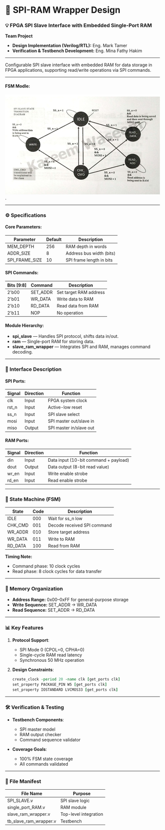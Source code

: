 # 📡 SPI-RAM Wrapper Design

### 💡 FPGA SPI Slave Interface with Embedded Single-Port RAM  
**Team Project**  
- **Design Implementation (Verilog/RTL):** Eng. Mark Tamer  
- **Verification & Testbench Development:** Eng. Mina Fathy Hakim  

---

Configurable SPI slave interface with embedded RAM for data storage in FPGA applications, supporting read/write operations via SPI commands.

---


#### FSM Modle:
![SPI_Wrapper_FSM](https://github.com/Mina-Fathy23/Digital_Design_Diploma/blob/d54bd75e69a4d6600e60ddfa9fc32b470d70fe58/SPI_Wrapper_Project_2/SPI_Wrapper_FSM.jpg).


---

### ⚙️ Specifications

#### Core Parameters:
| Parameter        | Default | Description                          |
|------------------|---------|--------------------------------------|
| MEM_DEPTH        | 256     | RAM depth in words                   |
| ADDR_SIZE        | 8       | Address bus width (bits)             |
| SPI_FRAME_SIZE   | 10      | SPI frame length in bits             |

#### SPI Commands:
| Bits [9:8] | Command  | Description                  |
|------------|----------|------------------------------|
| 2'b00      | SET_ADDR | Set target RAM address       |
| 2'b01      | WR_DATA  | Write data to RAM            |
| 2'b10      | RD_DATA  | Read data from RAM           |
| 2'b11      | NOP      | No operation                 |

#### Module Hierarchy:
- **spi_slave** — Handles SPI protocol, shifts data in/out.
- **ram** — Single-port RAM for storing data.
- **slave_ram_wrapper** — Integrates SPI and RAM, manages command decoding.

---

### 🔌 Interface Description

#### SPI Ports:
| Signal  | Direction | Function                               |
|---------|-----------|----------------------------------------|
| clk     | Input     | FPGA system clock                      |
| rst_n   | Input     | Active-low reset                       |
| ss_n    | Input     | SPI slave select                       |
| mosi    | Input     | SPI master out/slave in                |
| miso    | Output    | SPI master in/slave out                |

#### RAM Ports:
| Signal  | Direction | Function                               |
|---------|-----------|----------------------------------------|
| din     | Input     | Data input (10-bit command + payload)  |
| dout    | Output    | Data output (8-bit read value)         |
| wr_en   | Input     | Write enable strobe                    |
| rd_en   | Input     | Read enable strobe                     |

---

### 🧠 State Machine (FSM)

| State     | Code  | Description                              |
|-----------|-------|------------------------------------------|
| IDLE      | 000   | Wait for ss_n low                        |
| CHK_CMD   | 001   | Decode received SPI command              |
| WR_ADDR   | 010   | Store target address                     |
| WR_DATA   | 011   | Write to RAM                             |
| RD_DATA   | 100   | Read from RAM                            |

**Timing Note:**  
- Command phase: 10 clock cycles  
- Read phase: 8 clock cycles for data transfer  

---

### 📂 Memory Organization

- **Address Range:** 0x00–0xFF for general-purpose storage  
- **Write Sequence:** SET_ADDR → WR_DATA  
- **Read Sequence:** SET_ADDR → RD_DATA  

---

### 📊 Key Features

1. **Protocol Support**:
   - SPI Mode 0 (CPOL=0, CPHA=0)
   - Single-cycle RAM read latency
   - Synchronous 50 MHz operation

2. **Design Constraints**:
   ```tcl
   create_clock -period 20 -name clk [get_ports clk]
   set_property PACKAGE_PIN W5 [get_ports clk]
   set_property IOSTANDARD LVCMOS33 [get_ports clk]
   ```

---

### 🛠️ Verification & Testing

- **Testbench Components**:
  - SPI master model
  - RAM output checker
  - Command sequence validator

- **Coverage Goals**:
  - 100% FSM state coverage
  - All commands validated

---

### 📁 File Manifest

| File Name                  | Purpose                          |
|----------------------------|----------------------------------|
| SPI_SLAVE.v                | SPI slave logic                  |
| single_port_RAM.v          | RAM module                       |
| slave_ram_wrapper.v        | Top-level integration            |
| tb_slave_ram_wrapper.v     | Testbench                        |
